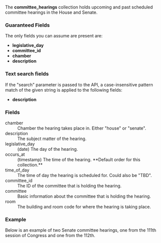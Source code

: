 The **committee_hearings** collection holds upcoming and past scheduled committee hearings in the House and Senate.

### Guaranteed Fields

The only fields you can assume are present are:

* **legislative_day**
* **committee_id**
* **chamber**
* **description**

### Text search fields

If the "search" parameter is passed to the API, a case-insensitive pattern match of the given string is applied to the following fields:

* **description**

### Fields

<dt>chamber</dt>
<dd>Chamber the hearing takes place in. Either "house" or "senate".</dd>

<dt>description</dt>
<dd>The subject matter of the hearing.</dd>

<dt>legislative_day</dt>
<dd>(date) The day of the hearing.</dd>

<dt>occurs_at</dt>
<dd>(timestamp) The time of the hearing. **Default order for this collection.**</dd>

<dt>time_of_day</dt>
<dd>The time of day the hearing is scheduled for. Could also be "TBD".</dd>

<dt>committee_id</dt>
<dd>The ID of the committee that is holding the hearing.</dd>

<dt>committee</dt>
<dd>Basic information about the committee that is holding the hearing.</dd>

<dt>room</dt>
<dd>The building and room code for where the hearing is taking place.</dd>

### Example

Below is an example of two Senate committee hearings, one from the 111th session of Congress and one from the 112th.

<script src="https://gist.github.com/773645.js?file=committee_hearings.json"></script>